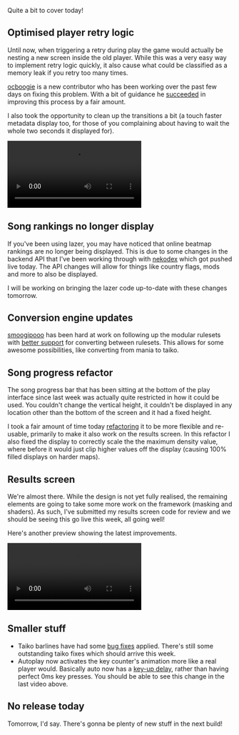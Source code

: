 Quite a bit to cover today!

## Optimised player retry logic

Until now, when triggering a retry during play the game would actually be nesting a new screen inside the old player. While this was a very easy way to implement retry logic quickly, it also cause what could be classified as a memory leak if you retry too many times.

[ocboogie](https://github.com/ocboogie) is a new contributor who has been working over the past few days on fixing this problem. With a bit of guidance he [succeeded](https://github.com/ppy/osu/pull/644) in improving this process by a fair amount.

I also took the opportunity to clean up the transitions a bit (a touch faster metadata display too, for those of you complaining about having to wait the whole two seconds it displayed for).

<video src="//puu.sh/zPojx/afab7cecd5.mp4" controls preload="metadata"></video>

## Song rankings no longer display

If you've been using lazer, you may have noticed that online beatmap rankings are no longer being displayed. This is due to some changes in the backend API that I've been working through with [nekodex](https://github.com/nekodex) which got pushed live today. The API changes will allow for things like country flags, mods and more to also be displayed.

I will be working on bringing the lazer code up-to-date with these changes tomorrow.

## Conversion engine updates

[smoogipooo](https://github.com/smoogipooo) has been hard at work on following up the modular rulesets with [better support](https://github.com/ppy/osu/pull/642) for converting between rulesets. This allows for some awesome possibilities, like converting from mania to taiko.

## Song progress refactor

The song progress bar that has been sitting at the bottom of the play interface since last week was actually quite restricted in how it could be used. You couldn't change the vertical height, it couldn't be displayed in any location other than the bottom of the screen and it had a fixed height.

I took a fair amount of time today [refactoring](https://github.com/ppy/osu/pull/647) it to be more flexible and re-usable, primarily to make it also work on the results screen. In this refactor I also fixed the display to correctly scale the the maximum density value, where before it would just clip higher values off the display (causing 100% filled displays on harder maps).

## Results screen

We're almost there. While the design is not yet fully realised, the remaining elements are going to take some more work on the framework (masking and shaders). As such, I've submitted my results screen code for review and we should be seeing this go live this week, all going well!

Here's another preview showing the latest improvements.

<video src="//puu.sh/zPol0/011b4f55f6.mp4" controls preload="metadata"></video>

## Smaller stuff

- Taiko barlines have had some [bug fixes](https://github.com/ppy/osu/pull/646) applied. There's still some outstanding taiko fixes which should arrive this week.
- Autoplay now activates the key counter's animation more like a real player would. Basically auto now has a [key-up delay](https://github.com/ppy/osu/pull/649), rather than having perfect 0ms key presses. You should be able to see this change in the last video above.

## No release today

Tomorrow, I'd say. There's gonna be plenty of new stuff in the next build!